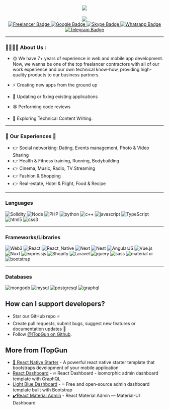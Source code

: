 <h1 align="center">
 <a href="https://github.com/ITopGun">
  <img src="https://readme-typing-svg.herokuapp.com?lines=Fullstack+Engineer+and+Technical+Partner;Senior+API+and+Mobile+Developer;Fluent+in+English;Unlimited+Revisions+and+Proper+Testing;Daily+Progress+Updates;&center=true&width=450&height=50&font=georgia">
  </a>
</h1>

<div id="header" align="center">

  <div id="logo" align="center">
   <a href="https://github.com/ITopGun">
    <img src="https://media.giphy.com/media/qgQUggAC3Pfv687qPC/giphy.gif"/>
  </a>
 </div> 
  <div id="badges">
    <a href="https://www.freelancer.com/u/olgicakrsteva">
      <img src="https://img.shields.io/badge/Freelancer-blue?style=for-the-badge&logo=freelancer&logoColor=white" alt="Freelancer Badge"/>
    </a>
    <a href="https://myaccount.google.com/pb891215@gmail.com">
      <img src="https://img.shields.io/badge/Google-red?style=for-the-badge&logo=google&logoColor=white" alt="Google Badge"/>
    </a>
    <a href="https://join.skype.com/invite/vPyD4Zm0sF1r">
      <img src="https://img.shields.io/badge/Skype-blue?style=for-the-badge&logo=skype&logoColor=white" alt="Skype Badge"/>
    </a>
    <a href="https://github.com/ITopGun-GRP">
      <img src="https://img.shields.io/badge/Whatsapp-green?style=for-the-badge&logo=whatsapp&logoColor=white" alt="Whatsapp Badge"/>
    </a>
    <a href="https://t.me/peter941228">
      <img src="https://img.shields.io/badge/Telegram-blue?style=for-the-badge&logo=telegram&logoColor=white" alt="Telegram Badge"/>
    </a>
  </div>
  
  <img src="https://komarev.com/ghpvc/?username=itopgun-grp&style=flat-square&color=blue" alt=""/>
  
</div>

---

### :family_man_man_boy_boy: About Us :
<div> 

 - :sun_with_face: We have 7+ years of experience in web and mobile app development.
   Now, we wanna be one of the top freelancer contractors with all of our work experience and our own technical know-how, providing high-quality products to our           business partners.
   
 - :zap: Creating new apps from the ground up
 
 - :cheese: Updating or fixing existing applications
 
 - :spider_web: Performing code reviews

 - :seedling: Exploring Technical Content Writing.

 
</div>

---

### :star2: Our Experiences :star2:

- :point_right: Social networking: Dating, Events management, Photo & Video Sharing
- :point_right: Health & Fitness training, Running, Bodybuilding
- :point_right: Cinema, Music, Radio, TV Streaming
- :point_right: Fashion & Shopping
- :point_right: Real-estate, Hotel & Flight, Food & Recipe

---

### Languages

![Solidity](https://img.shields.io/badge/Solidity-e6e6e6?style=for-the-badge&logo=solidity&logoColor=black)
![Node](https://img.shields.io/badge/Node.js-339933?style=for-the-badge&logo=nodedotjs&logoColor=white)
![PHP](https://img.shields.io/badge/PHP-777BB4?style=for-the-badge&logo=php&logoColor=white)
![python](https://img.shields.io/badge/Python-FFD43B?style=for-the-badge&logo=python&logoColor=darkgreen)
![c++](https://img.shields.io/badge/C%2B%2B-00599C?style=for-the-badge&logo=c%2B%2B&logoColor=white)
![javascript](https://img.shields.io/badge/JavaScript-323330?style=for-the-badge&logo=javascript&logoColor=F7DF1E)
![TypeScript](https://img.shields.io/badge/TypeScript-007ACC?style=for-the-badge&logo=typescript&logoColor=white)
![html5](https://img.shields.io/badge/HTML5-E34F26?style=for-the-badge&logo=html5&logoColor=white)
![css3](https://img.shields.io/badge/CSS3-1572B6?style=for-the-badge&logo=css3&logoColor=white)

---
### Frameworks/Libraries

![Web3](https://img.shields.io/badge/web3.js-F16822?style=for-the-badge&logo=web3.js&logoColor=white)
![React](https://img.shields.io/badge/React-20232A?style=for-the-badge&logo=react&logoColor=61DAFB)
![React_Native](https://img.shields.io/badge/React_Native-20232A?style=for-the-badge&logo=react&logoColor=61DAFB)
![Next](https://img.shields.io/badge/next.js-000000?style=for-the-badge&logo=nextdotjs&logoColor=white)
![Nest](https://img.shields.io/badge/nestjs-E0234E?style=for-the-badge&logo=nestjs&logoColor=white)
![AngularJS](https://img.shields.io/badge/Angular-DD0031?style=for-the-badge&logo=angular&logoColor=white)
![Vue.js](https://img.shields.io/badge/Vue.js-35495E?style=for-the-badge&logo=vuedotjs&logoColor=4FC08D)
![Nuxt](https://img.shields.io/badge/nuxt.js-00C58E?style=for-the-badge&logo=nuxtdotjs&logoColor=white)
![expressjs](https://img.shields.io/badge/Express.js-000000?style=for-the-badge&logo=express&logoColor=white)
![Shopify](https://img.shields.io/badge/shopify-8DB543?style=for-the-badge&logo=Shopify&logoColor=white)
![Laravel](https://img.shields.io/badge/Laravel-FF2D20?style=for-the-badge&logo=laravel&logoColor=white)
![jquery](https://img.shields.io/badge/jQuery-0769AD?style=for-the-badge&logo=jquery&logoColor=white)
![sass](https://img.shields.io/badge/Sass-CC6699?style=for-the-badge&logo=sass&logoColor=white)
![material ui](https://img.shields.io/badge/Material%20UI-007FFF?style=for-the-badge&logo=mui&logoColor=white)
![bootstrap](https://img.shields.io/badge/Bootstrap-563D7C?style=for-the-badge&logo=bootstrap&logoColor=white)

---

### Databases

![mongodb](https://img.shields.io/badge/MongoDB-4EA94B?style=for-the-badge&logo=mongodb&logoColor=white)
![mysql](https://img.shields.io/badge/MySQL-00618b?style=for-the-badge&logo=mysql&logoColor=white)
![postgresql](https://img.shields.io/badge/PostgreSQL-336791?style=for-the-badge&logo=postgresql&logoColor=white)
![graphql](https://img.shields.io/badge/GraphQl-e535ab?style=for-the-badge&logo=graphql&logoColor=white)

## How can I support developers?

- Star our GitHub repo :star:
- Create pull requests, submit bugs, suggest new features or documentation updates :wrench:
- Follow [@ITopGun on Github](https://github.com/ITopGun).

## More from ITopGun

- [🚀 React Native Starter](https://github.com/ITopGun/React-Native-Starter) - A powerful react native starter template that bootstraps development of your mobile application
- [React Dashboard](https://github.com/ITopGun/React-Dashboard.git) - 🔥 React Dashboard - isomorphic admin dashboard template with GraphQL
- [Light Blue Dashboard](https://github.com/flatlogic/light-blue-dashboard) - 💦 Free and open-source admin dashboard template built with Bootstrap
- [✔️React Material Admin](https://github.com/ITopGun/React-MUI-Admin) - React Material Admin — Material-UI Dashboard
